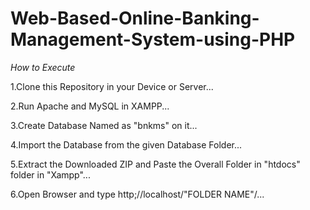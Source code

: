 # Web-Based-Online-Banking-Management-System-using-PHP

*How to Execute*

1.Clone this Repository in your Device or Server...





2.Run Apache and MySQL in XAMPP...





3.Create Database Named as "bnkms" on it...





4.Import the Database from the given Database Folder...





5.Extract the Downloaded ZIP and Paste the Overall Folder in "htdocs" folder in "Xampp"...





6.Open Browser and type http;//localhost/"FOLDER NAME"/...
